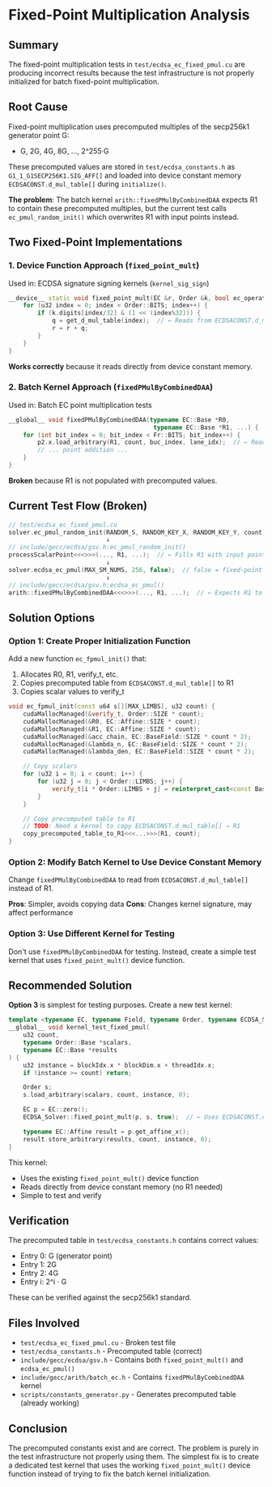 # Fixed-Point Multiplication Analysis

## Summary

The fixed-point multiplication tests in `test/ecdsa_ec_fixed_pmul.cu` are producing incorrect results because the test infrastructure is not properly initialized for batch fixed-point multiplication.

## Root Cause

Fixed-point multiplication uses precomputed multiples of the secp256k1 generator point G:
- G, 2G, 4G, 8G, ..., 2^255·G

These precomputed values are stored in `test/ecdsa_constants.h` as `G1_1_G1SECP256K1.SIG_AFF[]` and loaded into device constant memory `ECDSACONST.d_mul_table[]` during `initialize()`.

**The problem**: The batch kernel `arith::fixedPMulByCombinedDAA` expects R1 to contain these precomputed multiples, but the current test calls `ec_pmul_random_init()` which overwrites R1 with input points instead.

## Two Fixed-Point Implementations

### 1. Device Function Approach (`fixed_point_mult`)
Used in: ECDSA signature signing kernels (`kernel_sig_sign`)

```cpp
__device__ static void fixed_point_mult(EC &r, Order &k, bool ec_operation) {
    for (u32 index = 0; index < Order::BITS; index++) {
        if (k.digits[index/32] & (1 << (index%32))) {
            q = get_d_mul_table(index);  // ← Reads from ECDSACONST.d_mul_table[]
            r = r + q;
        }
    }
}
```

**Works correctly** because it reads directly from device constant memory.

### 2. Batch Kernel Approach (`fixedPMulByCombinedDAA`)
Used in: Batch EC point multiplication tests

```cpp
__global__ void fixedPMulByCombinedDAA(typename EC::Base *R0,
                                        typename EC::Base *R1, ...) {
    for (int bit_index = 0; bit_index < Fr::BITS; bit_index++) {
        p2.x.load_arbitrary(R1, count, buc_index, lane_idx);  // ← Reads from R1
        // ... point addition ...
    }
}
```

**Broken** because R1 is not populated with precomputed values.

## Current Test Flow (Broken)

```cpp
// test/ecdsa_ec_fixed_pmul.cu
solver.ec_pmul_random_init(RANDOM_S, RANDOM_KEY_X, RANDOM_KEY_Y, count);
                           ↓
// include/gecc/ecdsa/gsv.h:ec_pmul_random_init()
processScalarPoint<<<>>>(..., R1, ...);  // ← Fills R1 with input points (WRONG!)
                           ↓
solver.ecdsa_ec_pmul(MAX_SM_NUMS, 256, false);  // false = fixed-point
                           ↓
// include/gecc/ecdsa/gsv.h:ecdsa_ec_pmul()
arith::fixedPMulByCombinedDAA<<<>>>(..., R1, ...);  // ← Expects R1 to have precomputed table!
```

## Solution Options

### Option 1: Create Proper Initialization Function
Add a new function `ec_fpmul_init()` that:
1. Allocates R0, R1, verify_t, etc.
2. Copies precomputed table from `ECDSACONST.d_mul_table[]` to R1
3. Copies scalar values to verify_t

```cpp
void ec_fpmul_init(const u64 s[][MAX_LIMBS], u32 count) {
    cudaMallocManaged(&verify_t, Order::SIZE * count);
    cudaMallocManaged(&R0, EC::Affine::SIZE * count);
    cudaMallocManaged(&R1, EC::Affine::SIZE * count);
    cudaMallocManaged(&acc_chain, EC::BaseField::SIZE * count * 2);
    cudaMallocManaged(&lambda_n, EC::BaseField::SIZE * count * 2);
    cudaMallocManaged(&lambda_den, EC::BaseField::SIZE * count * 2);

    // Copy scalars
    for (u32 i = 0; i < count; i++) {
        for (u32 j = 0; j < Order::LIMBS; j++) {
            verify_t[i * Order::LIMBS + j] = reinterpret_cast<const Base *>(s[i])[j];
        }
    }

    // Copy precomputed table to R1
    // TODO: Need a kernel to copy ECDSACONST.d_mul_table[] → R1
    copy_precomputed_table_to_R1<<<...>>>(R1, count);
}
```

### Option 2: Modify Batch Kernel to Use Device Constant Memory
Change `fixedPMulByCombinedDAA` to read from `ECDSACONST.d_mul_table[]` instead of R1.

**Pros**: Simpler, avoids copying data
**Cons**: Changes kernel signature, may affect performance

### Option 3: Use Different Kernel for Testing
Don't use `fixedPMulByCombinedDAA` for testing. Instead, create a simple test kernel that uses `fixed_point_mult()` device function.

## Recommended Solution

**Option 3** is simplest for testing purposes. Create a new test kernel:

```cpp
template <typename EC, typename Field, typename Order, typename ECDSA_Solver>
__global__ void kernel_test_fixed_pmul(
    u32 count,
    typename Order::Base *scalars,
    typename EC::Base *results
) {
    u32 instance = blockIdx.x * blockDim.x + threadIdx.x;
    if (instance >= count) return;

    Order s;
    s.load_arbitrary(scalars, count, instance, 0);

    EC p = EC::zero();
    ECDSA_Solver::fixed_point_mult(p, s, true);  // ← Uses ECDSACONST.d_mul_table[]

    typename EC::Affine result = p.get_affine_x();
    result.store_arbitrary(results, count, instance, 0);
}
```

This kernel:
- Uses the existing `fixed_point_mult()` device function
- Reads directly from device constant memory (no R1 needed)
- Simple to test and verify

## Verification

The precomputed table in `test/ecdsa_constants.h` contains correct values:
- Entry 0: G (generator point)
- Entry 1: 2G
- Entry 2: 4G
- Entry i: 2^i · G

These can be verified against the secp256k1 standard.

## Files Involved

- `test/ecdsa_ec_fixed_pmul.cu` - Broken test file
- `test/ecdsa_constants.h` - Precomputed table (correct)
- `include/gecc/ecdsa/gsv.h` - Contains both `fixed_point_mult()` and `ecdsa_ec_pmul()`
- `include/gecc/arith/batch_ec.h` - Contains `fixedPMulByCombinedDAA` kernel
- `scripts/constants_generator.py` - Generates precomputed table (already working)

## Conclusion

The precomputed constants exist and are correct. The problem is purely in the test infrastructure not properly using them. The simplest fix is to create a dedicated test kernel that uses the working `fixed_point_mult()` device function instead of trying to fix the batch kernel initialization.
